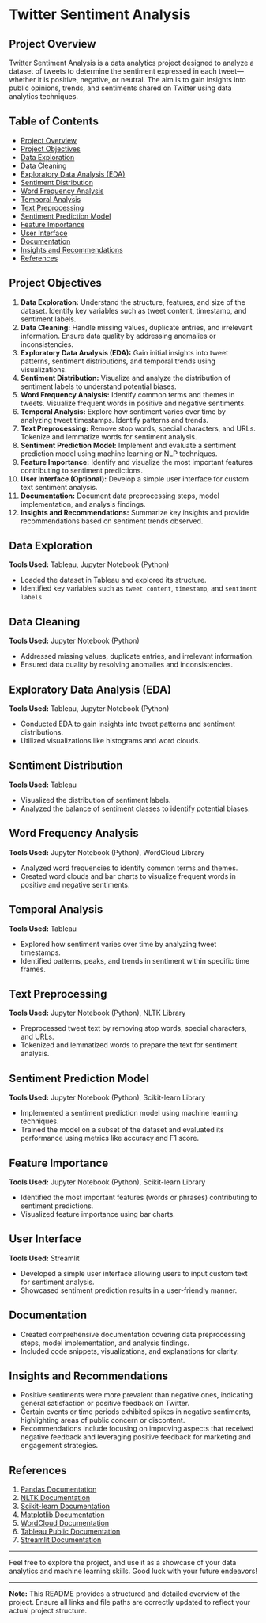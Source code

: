 # Twitter Sentiment Analysis

## Project Overview
Twitter Sentiment Analysis is a data analytics project designed to analyze a dataset of tweets to determine the sentiment expressed in each tweet—whether it is positive, negative, or neutral. The aim is to gain insights into public opinions, trends, and sentiments shared on Twitter using data analytics techniques.

## Table of Contents
- [Project Overview](#project-overview)
- [Project Objectives](#project-objectives)
- [Data Exploration](#data-exploration)
- [Data Cleaning](#data-cleaning)
- [Exploratory Data Analysis (EDA)](#exploratory-data-analysis-eda)
- [Sentiment Distribution](#sentiment-distribution)
- [Word Frequency Analysis](#word-frequency-analysis)
- [Temporal Analysis](#temporal-analysis)
- [Text Preprocessing](#text-preprocessing)
- [Sentiment Prediction Model](#sentiment-prediction-model)
- [Feature Importance](#feature-importance)
- [User Interface](#user-interface)
- [Documentation](#documentation)
- [Insights and Recommendations](#insights-and-recommendations)
- [References](#references)

## Project Objectives
1. **Data Exploration:** Understand the structure, features, and size of the dataset. Identify key variables such as tweet content, timestamp, and sentiment labels.
2. **Data Cleaning:** Handle missing values, duplicate entries, and irrelevant information. Ensure data quality by addressing anomalies or inconsistencies.
3. **Exploratory Data Analysis (EDA):** Gain initial insights into tweet patterns, sentiment distributions, and temporal trends using visualizations.
4. **Sentiment Distribution:** Visualize and analyze the distribution of sentiment labels to understand potential biases.
5. **Word Frequency Analysis:** Identify common terms and themes in tweets. Visualize frequent words in positive and negative sentiments.
6. **Temporal Analysis:** Explore how sentiment varies over time by analyzing tweet timestamps. Identify patterns and trends.
7. **Text Preprocessing:** Remove stop words, special characters, and URLs. Tokenize and lemmatize words for sentiment analysis.
8. **Sentiment Prediction Model:** Implement and evaluate a sentiment prediction model using machine learning or NLP techniques.
9. **Feature Importance:** Identify and visualize the most important features contributing to sentiment predictions.
10. **User Interface (Optional):** Develop a simple user interface for custom text sentiment analysis.
11. **Documentation:** Document data preprocessing steps, model implementation, and analysis findings.
12. **Insights and Recommendations:** Summarize key insights and provide recommendations based on sentiment trends observed.

## Data Exploration
**Tools Used:** Tableau, Jupyter Notebook (Python)

- Loaded the dataset in Tableau and explored its structure.
- Identified key variables such as `tweet content`, `timestamp`, and `sentiment labels`.

## Data Cleaning
**Tools Used:** Jupyter Notebook (Python)

- Addressed missing values, duplicate entries, and irrelevant information.
- Ensured data quality by resolving anomalies and inconsistencies.

## Exploratory Data Analysis (EDA)
**Tools Used:** Tableau, Jupyter Notebook (Python)

- Conducted EDA to gain insights into tweet patterns and sentiment distributions.
- Utilized visualizations like histograms and word clouds.

## Sentiment Distribution
**Tools Used:** Tableau

- Visualized the distribution of sentiment labels.
- Analyzed the balance of sentiment classes to identify potential biases.

## Word Frequency Analysis
**Tools Used:** Jupyter Notebook (Python), WordCloud Library

- Analyzed word frequencies to identify common terms and themes.
- Created word clouds and bar charts to visualize frequent words in positive and negative sentiments.

## Temporal Analysis
**Tools Used:** Tableau

- Explored how sentiment varies over time by analyzing tweet timestamps.
- Identified patterns, peaks, and trends in sentiment within specific time frames.

## Text Preprocessing
**Tools Used:** Jupyter Notebook (Python), NLTK Library

- Preprocessed tweet text by removing stop words, special characters, and URLs.
- Tokenized and lemmatized words to prepare the text for sentiment analysis.

## Sentiment Prediction Model
**Tools Used:** Jupyter Notebook (Python), Scikit-learn Library

- Implemented a sentiment prediction model using machine learning techniques.
- Trained the model on a subset of the dataset and evaluated its performance using metrics like accuracy and F1 score.

## Feature Importance
**Tools Used:** Jupyter Notebook (Python), Scikit-learn Library

- Identified the most important features (words or phrases) contributing to sentiment predictions.
- Visualized feature importance using bar charts.

## User Interface 
**Tools Used:** Streamlit

- Developed a simple user interface allowing users to input custom text for sentiment analysis.
- Showcased sentiment prediction results in a user-friendly manner.

## Documentation
- Created comprehensive documentation covering data preprocessing steps, model implementation, and analysis findings.
- Included code snippets, visualizations, and explanations for clarity.

## Insights and Recommendations
- Positive sentiments were more prevalent than negative ones, indicating general satisfaction or positive feedback on Twitter.
- Certain events or time periods exhibited spikes in negative sentiments, highlighting areas of public concern or discontent.
- Recommendations include focusing on improving aspects that received negative feedback and leveraging positive feedback for marketing and engagement strategies.

## References
1. [Pandas Documentation](https://pandas.pydata.org/docs/)
2. [NLTK Documentation](https://www.nltk.org/)
3. [Scikit-learn Documentation](https://scikit-learn.org/stable/documentation.html)
4. [Matplotlib Documentation](https://matplotlib.org/stable/contents.html)
5. [WordCloud Documentation](https://github.com/amueller/word_cloud)
6. [Tableau Public Documentation](https://public.tableau.com/en-us/s/)
7. [Streamlit Documentation](https://docs.streamlit.io/)

---

Feel free to explore the project, and use it as a showcase of your data analytics and machine learning skills. Good luck with your future endeavors!

---

**Note:** This README provides a structured and detailed overview of the project. Ensure all links and file paths are correctly updated to reflect your actual project structure.
